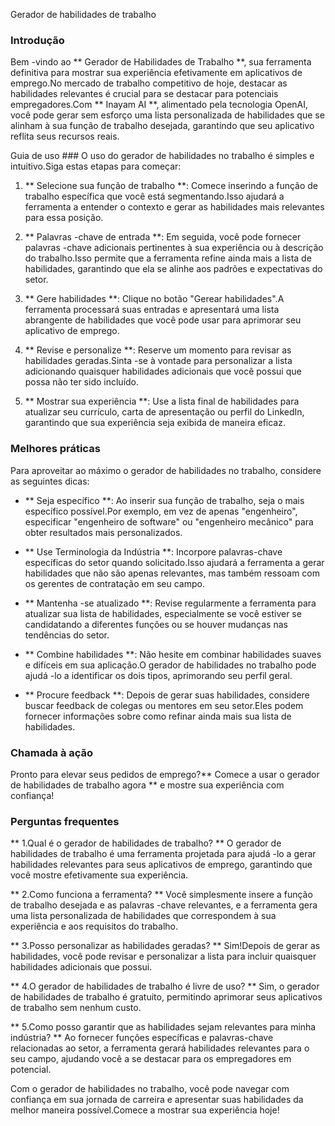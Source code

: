 Gerador de habilidades de trabalho

### Introdução
Bem -vindo ao ** Gerador de Habilidades de Trabalho **, sua ferramenta definitiva para mostrar sua experiência efetivamente em aplicativos de emprego.No mercado de trabalho competitivo de hoje, destacar as habilidades relevantes é crucial para se destacar para potenciais empregadores.Com ** Inayam AI **, alimentado pela tecnologia OpenAI, você pode gerar sem esforço uma lista personalizada de habilidades que se alinham à sua função de trabalho desejada, garantindo que seu aplicativo reflita seus recursos reais.

Guia de uso ###
O uso do gerador de habilidades no trabalho é simples e intuitivo.Siga estas etapas para começar:

1. ** Selecione sua função de trabalho **: Comece inserindo a função de trabalho específica que você está segmentando.Isso ajudará a ferramenta a entender o contexto e gerar as habilidades mais relevantes para essa posição.

2. ** Palavras -chave de entrada **: Em seguida, você pode fornecer palavras -chave adicionais pertinentes à sua experiência ou à descrição do trabalho.Isso permite que a ferramenta refine ainda mais a lista de habilidades, garantindo que ela se alinhe aos padrões e expectativas do setor.

3. ** Gere habilidades **: Clique no botão "Gerear habilidades".A ferramenta processará suas entradas e apresentará uma lista abrangente de habilidades que você pode usar para aprimorar seu aplicativo de emprego.

4. ** Revise e personalize **: Reserve um momento para revisar as habilidades geradas.Sinta -se à vontade para personalizar a lista adicionando quaisquer habilidades adicionais que você possui que possa não ter sido incluído.

5. ** Mostrar sua experiência **: Use a lista final de habilidades para atualizar seu currículo, carta de apresentação ou perfil do LinkedIn, garantindo que sua experiência seja exibida de maneira eficaz.

### Melhores práticas
Para aproveitar ao máximo o gerador de habilidades no trabalho, considere as seguintes dicas:

- ** Seja específico **: Ao inserir sua função de trabalho, seja o mais específico possível.Por exemplo, em vez de apenas "engenheiro", especificar "engenheiro de software" ou "engenheiro mecânico" para obter resultados mais personalizados.

- ** Use Terminologia da Indústria **: Incorpore palavras-chave específicas do setor quando solicitado.Isso ajudará a ferramenta a gerar habilidades que não são apenas relevantes, mas também ressoam com os gerentes de contratação em seu campo.

- ** Mantenha -se atualizado **: Revise regularmente a ferramenta para atualizar sua lista de habilidades, especialmente se você estiver se candidatando a diferentes funções ou se houver mudanças nas tendências do setor.

- ** Combine habilidades **: Não hesite em combinar habilidades suaves e difíceis em sua aplicação.O gerador de habilidades no trabalho pode ajudá -lo a identificar os dois tipos, aprimorando seu perfil geral.

- ** Procure feedback **: Depois de gerar suas habilidades, considere buscar feedback de colegas ou mentores em seu setor.Eles podem fornecer informações sobre como refinar ainda mais sua lista de habilidades.

### Chamada à ação
Pronto para elevar seus pedidos de emprego?** Comece a usar o gerador de habilidades de trabalho agora ** e mostre sua experiência com confiança!

### Perguntas frequentes

** 1.Qual é o gerador de habilidades de trabalho? **
O gerador de habilidades de trabalho é uma ferramenta projetada para ajudá -lo a gerar habilidades relevantes para seus aplicativos de emprego, garantindo que você mostre efetivamente sua experiência.

** 2.Como funciona a ferramenta? **
Você simplesmente insere a função de trabalho desejada e as palavras -chave relevantes, e a ferramenta gera uma lista personalizada de habilidades que correspondem à sua experiência e aos requisitos do trabalho.

** 3.Posso personalizar as habilidades geradas? **
Sim!Depois de gerar as habilidades, você pode revisar e personalizar a lista para incluir quaisquer habilidades adicionais que possui.

** 4.O gerador de habilidades de trabalho é livre de uso? **
Sim, o gerador de habilidades de trabalho é gratuito, permitindo aprimorar seus aplicativos de trabalho sem nenhum custo.

** 5.Como posso garantir que as habilidades sejam relevantes para minha indústria? **
Ao fornecer funções específicas e palavras-chave relacionadas ao setor, a ferramenta gerará habilidades relevantes para o seu campo, ajudando você a se destacar para os empregadores em potencial.

Com o gerador de habilidades no trabalho, você pode navegar com confiança em sua jornada de carreira e apresentar suas habilidades da melhor maneira possível.Comece a mostrar sua experiência hoje!
